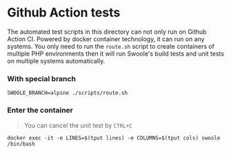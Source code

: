 # Github Action tests

  The automated test scripts in this directory can not only run on Github Action CI. Powered by docker container technology, it can run on any systems. You only need to run the `route.sh` script to create containers of multiple PHP environments then it will run Swoole's build tests and unit tests on multiple systems automatically.

### With special branch

```shell
SWOOLE_BRANCH=alpine ./scripts/route.sh
```

### Enter the container

> You can cancel the unit test by `CTRL+C`

```shell
docker exec -it -e LINES=$(tput lines) -e COLUMNS=$(tput cols) swoole /bin/bash
```
